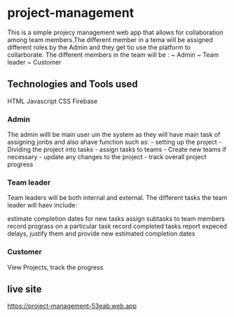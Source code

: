# project-management
This is a simple projecy management web app that allows for collaboration among team members.The different member in a tema will be assigned different roles by the Admin and they get tio use the platform to collarborate. The different members in the team will be : ~ Admin ~ Team leader ~ Customer


## Technologies and Tools used
HTML
Javascript 
CSS
Firebase

### Admin
The admin willl be main user uin the system as they will have main task of assigning jonbs and also ahave function such as: - setting up the project - Dividing the project into tasks - assign tasks to teams - Create new teams if necessary - update any changes to the project - track overall project progress

### Team leader

Team leaders will be both internal and external. The different tasks the team leader will haev include:

estimate completion dates for new tasks
assign subtasks to team members
record prograss on a particular task
record completed tasks
report expeced delays, justify them and provide new estimated completion dates

### Customer
View Projects,
track the progress


## live site
https://project-management-53eab.web.app